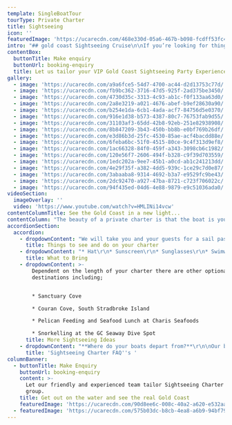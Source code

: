 ```yaml
---
template: SingleBoatTour
tourType: Private Charter
title: Sightseeing
icon: ''
featuredImage: 'https://ucarecdn.com/468e330d-05a6-467b-b098-fcdff53fc4f8/'
intro: "## gold coast Sightseeing Cruise\n\nIf you’re looking for things to do on the Gold Coast, we invite you on a unique Gold Coast experience... sailing the calm, clear waters of the Gold Coast Broadwater aboard a beautiful sailing catamaran. \r\n\nWith 2 boats available for private charter, and catering for groups of 2-50 guests, our private sightseeing charters are ideal for families, colleagues and friends looking to explore the area and see the Gold Coast from a different perspective.   \n\nWhether you are a Gold Coast local or on vacation as an international visitor, experiencing the many attractions on the Gold Coast Broadwater from a luxury catamaran is the perfect way to make a memorable experience for your group!"
contentBox:
  buttonTitle: Make enquiry
  buttonUrl: booking-enquiry
  title: Let us tailor your VIP Gold Coast Sightseeing Party Experience
gallery:
  - image: 'https://ucarecdn.com/a9a6fce5-54d7-4700-ac44-d2d13753c77d/'
  - image: 'https://ucarecdn.com/fb9bc362-3716-47d5-925f-2ad375be3450/'
  - image: 'https://ucarecdn.com/4730d35c-3313-4c93-ab1c-f0f133aa63d0/'
  - image: 'https://ucarecdn.com/2a8e3219-a021-4676-abef-b9ef28630a90/'
  - image: 'https://ucarecdn.com/b254e1da-6cb1-4ada-acf7-84756d5e0370/'
  - image: 'https://ucarecdn.com/916e1d38-b573-4387-80c7-76753fab9d55/'
  - image: 'https://ucarecdn.com/31103af3-65dd-42b8-92eb-251e82938908/'
  - image: 'https://ucarecdn.com/8b847209-3b43-450b-bb8b-e0bf769b26df/'
  - image: 'https://ucarecdn.com/e3d86b3d-25fc-4530-85ae-acf4bacdd88e/'
  - image: 'https://ucarecdn.com/6feba6bc-51f0-4515-80ce-9c4f313d9ef8/'
  - image: 'https://ucarecdn.com/1ac66328-84f0-459f-a343-3098cb6c1982/'
  - image: 'https://ucarecdn.com/120e56f7-2606-494f-b328-c9f39d703559/'
  - image: 'https://ucarecdn.com/1edc202a-9ee7-45b1-a0cd-ab1c241213dd/'
  - image: 'https://ucarecdn.com/4e29f35f-a382-4dd5-939c-1ce29c7d0e87/'
  - image: 'https://ucarecdn.com/3abaaba8-9314-4692-b3a7-e9529fc9be43/'
  - image: 'https://ucarecdn.com/2dc92470-a927-47ba-8721-c723f706022c/'
  - image: 'https://ucarecdn.com/94f435ed-04d6-4e88-9879-e9c51036ada0/'
videoSection:
  imageOverlay: ''
  video: 'https://www.youtube.com/watch?v=HMLINi14vcw'
contentColumnTitle: See the Gold Coast in a new light...
contentColumn: "The beauty of a private charter is that the boat is yours to use as you wish and you call the shots…  So if you fancy dropping anchor for a swim we can make it happen, if you would prefer to spend more time sailing that’s also fine. \r\n\nYou can choose from our delicious catering menu and drinks packages, or you are welcome to BYO food and drinks. We supply the eskies, ice, BBQ and BBQ tools free of charge. You can even take your pick of music on our private charters as we have Premium Spotify on board. You might want to show us your dance moves or create a relaxing atmosphere and chill to some peaceful tunes. \r\n\nWe strive to create the best experience possible for our guests and are always delighted when they come back to say we gave them the exact experience they were hoping for! We don’t just take you for a generic sightseeing cruise, we like to make it more about a unique experience that you and your guests will remember for years to come."
accordionSection:
  accordion:
    - dropdownContent: "We will take you and your guests for a sail past the iconic 5 star Palazzo Versace, you will marvel at the luxurious super yachts and watch the Gold Coast city skyline drift into the distance as you sail north.     Wave Break Island is a little slice of paradise here on the Gold Coast and a must see, especially if you’re in holiday mode!    Our boats are equipped to pull up right on the beach, so you can hop on and off as you please. Take advantage of our range of beach activities and use the SUP’s or snorkel at the dive site and see a variety of small colourful fish. If you’re feeling energetic and want to bring your group together you can have a game of volleyball or cricket right there on the sand! \n\nYou’re going to see lots of interesting things while out on the Broadwater with us, so be sure to keep an eye out for friendly bottle-nose dolphins, stingrays, turtles, wallabies and soaring sea-eagles!   You can catch up on those rays while lounging out on the foredeck as we can sail up to Sovereign Islands to see the mansions of the rich and famous. \n\nWe have rods and bait on board so you can have a go at dropping a line in, you might even catch a fish!\r\n\nFancy trying your hand at sailing?   No problem, let our friendly crew know and they will have you hoisting the sails and manning the helm in no time.   Just want to chill and enjoy a few drinks and  maybe take a quick swim, this is totally fine too.  We also carry a range of fun activities on board the boat for your use.  \r\n\nOur cruises are fun and suitable for all ages."
      title: Things to see and do on your charter
    - dropdownContent: "* Hat\r\n* Sunscreen\r\n* Sunglasses\r\n* Swimwear \r\n* Towel\r\n* Jacket on cooler days\r\n* Camera\r\n* Food and drinks if you wish to BYO"
      title: What to Bring
    - dropdownContent: >-
        Dependent on the length of your charter there are other optional
        destinations including;


        * Sanctuary Cove

        * Couran Cove, South Stradbroke Island

        * Pelican Feeding and Seafood Lunch at Charis Seafoods

        * Snorkelling at the GC Seaway Dive Spot
      title: More Sightseeing Ideas
    - dropdownContent: "**Where do your boats depart from?**\r\n\nOur boats are berthed at D9 and D10 at Marina Mirage. Please see the 'contact us' page on our website www.sailinginparadise.com.au for further details and a map. Marina Mirage is about 10 mins from Surfers and 15 mins from Broadbeach.\r\n\n\r****\n\n**Where can I park?**\r\n\nThere is plentiful free parking underneath the Marina Mirage Shopping Centre which you are permitted to use.\r\n\n\r****\n\n**What about other transport options?**\r\n\nThere are lots of ways to get to the boat! The most popular (and cost effective/convenient) if often via Maxi Taxis. \n\n\r****\n\n**Can I BYO food and drink?**\r\n\nYes if you would like to bring your own food and drinks on board that is completely fine.\r\n\n\r****\n\n**I am short on time can you please help me out with catering/drinks?**\r\n\nYes, we also offer catering and drinks service for your convenience. Please request our full catering list as advance bookings are required. We offer a range of catering options from grazing boards, to tapas and private chefs.\r\n\n\r****\n\n**Do you have Eskies on board?**\r\n\nYes we do and we also provide ice. The eskies are very large and can be used for food or drink.\r\n\n\r****\n\n**Where can we go on our charter?**\r\n\nWe operate in the calm, protected waters of the Gold Coast Broadwater. Where to go very much depends on what you would like to do and how long your boat charter is for so please feel free to discuss this with our team. In a 3 hour charter during the day our guests usually love a swim stop at Wavebreak Island where you can enjoy the range of island activities on board. Your skipper can make recommendations on the day, if you don't wish to swim you could also go up and sail around the millionaires mansions at Sovereign Islands.\r\n\nIn the evening we usually recommend sailing north to watch the sunset and returning to the southern part of the Broadwater to see the city lights after dark which are just beautiful.\r\n\n\r\n\n**Will I get seasick?**\r\n\nNope. We operate in the calm, protected waters of the Gold Coast Broadwater. We do not go\r\n\noffshore (into the open ocean) so we do not experience large waves. Our catamarans are very stable, and do not have the same side to side rocking motion as experienced by single hull vessels so you won't get seasick :-).\r\n\n\r****\n\n**What happens if it rains?**\r\n\nFirst of all remember...a little rain doesn't stop a great time on our boats especially in the warm Gold Coast endless summer... But do rest assured that we have a very generous wet weather policy as we want you to enjoy your time on board the boat, so if there is torrential rain or storms at the time you will be able to cancel or reschedule your cruise. Please see the full booking policy provided with your invoice for full details or contact our team."
      title: 'Sightseeing Charter FAQ''s '
columnBanner:
  - buttonTitle: Make Enquiry
    buttonUrl: booking-enquiry
    content: >-
      Let our friendly and experienced team tailor Sightseeing Charter for your
      group.
    title: Get out on the water and see the real Gold Coast
    featuredImage: 'https://ucarecdn.com/90d8ee6c-008c-40a2-a620-e532aab1315f/'
  - featuredImage: 'https://ucarecdn.com/575b03dc-b8cb-4ea8-a6b9-94bf796b5b92/'
---
```


